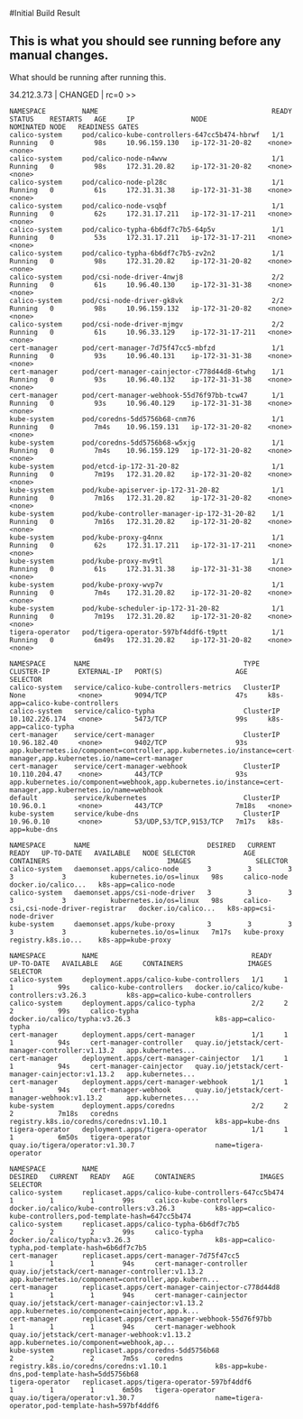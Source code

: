 #Initial Build Result


This is what you should see running before any manual changes.
---


What should be running after running this.

34.212.3.73 | CHANGED | rc=0 >>

    NAMESPACE         NAME                                           READY   STATUS    RESTARTS   AGE     IP              NODE               NOMINATED NODE   READINESS GATES
    calico-system     pod/calico-kube-controllers-647cc5b474-hbrwf   1/1     Running   0          98s     10.96.159.130   ip-172-31-20-82    <none>           <none>
    calico-system     pod/calico-node-n4wvw                          1/1     Running   0          98s     172.31.20.82    ip-172-31-20-82    <none>           <none>
    calico-system     pod/calico-node-pl28c                          1/1     Running   0          61s     172.31.31.38    ip-172-31-31-38    <none>           <none>
    calico-system     pod/calico-node-vsqbf                          1/1     Running   0          62s     172.31.17.211   ip-172-31-17-211   <none>           <none>
    calico-system     pod/calico-typha-6b6df7c7b5-64p5v              1/1     Running   0          53s     172.31.17.211   ip-172-31-17-211   <none>           <none>
    calico-system     pod/calico-typha-6b6df7c7b5-zv2n2              1/1     Running   0          98s     172.31.20.82    ip-172-31-20-82    <none>           <none>
    calico-system     pod/csi-node-driver-4nwj8                      2/2     Running   0          61s     10.96.40.130    ip-172-31-31-38    <none>           <none>
    calico-system     pod/csi-node-driver-gk8vk                      2/2     Running   0          98s     10.96.159.132   ip-172-31-20-82    <none>           <none>
    calico-system     pod/csi-node-driver-mjmgv                      2/2     Running   0          61s     10.96.33.129    ip-172-31-17-211   <none>           <none>
    cert-manager      pod/cert-manager-7d75f47cc5-mbfzd              1/1     Running   0          93s     10.96.40.131    ip-172-31-31-38    <none>           <none>
    cert-manager      pod/cert-manager-cainjector-c778d44d8-6twhg    1/1     Running   0          93s     10.96.40.132    ip-172-31-31-38    <none>           <none>
    cert-manager      pod/cert-manager-webhook-55d76f97bb-tcw47      1/1     Running   0          93s     10.96.40.129    ip-172-31-31-38    <none>           <none>
    kube-system       pod/coredns-5dd5756b68-cnm76                   1/1     Running   0          7m4s    10.96.159.131   ip-172-31-20-82    <none>           <none>
    kube-system       pod/coredns-5dd5756b68-w5xjg                   1/1     Running   0          7m4s    10.96.159.129   ip-172-31-20-82    <none>           <none>
    kube-system       pod/etcd-ip-172-31-20-82                       1/1     Running   0          7m19s   172.31.20.82    ip-172-31-20-82    <none>           <none>
    kube-system       pod/kube-apiserver-ip-172-31-20-82             1/1     Running   0          7m16s   172.31.20.82    ip-172-31-20-82    <none>           <none>
    kube-system       pod/kube-controller-manager-ip-172-31-20-82    1/1     Running   0          7m16s   172.31.20.82    ip-172-31-20-82    <none>           <none>
    kube-system       pod/kube-proxy-g4nnx                           1/1     Running   0          62s     172.31.17.211   ip-172-31-17-211   <none>           <none>
    kube-system       pod/kube-proxy-mv9tl                           1/1     Running   0          61s     172.31.31.38    ip-172-31-31-38    <none>           <none>
    kube-system       pod/kube-proxy-wvp7v                           1/1     Running   0          7m4s    172.31.20.82    ip-172-31-20-82    <none>           <none>
    kube-system       pod/kube-scheduler-ip-172-31-20-82             1/1     Running   0          7m19s   172.31.20.82    ip-172-31-20-82    <none>           <none>
    tigera-operator   pod/tigera-operator-597bf4ddf6-t9ptt           1/1     Running   0          6m49s   172.31.20.82    ip-172-31-20-82    <none>           <none>
    
    NAMESPACE       NAME                                      TYPE        CLUSTER-IP       EXTERNAL-IP   PORT(S)                  AGE     SELECTOR
    calico-system   service/calico-kube-controllers-metrics   ClusterIP   None             <none>        9094/TCP                 47s     k8s-app=calico-kube-controllers
    calico-system   service/calico-typha                      ClusterIP   10.102.226.174   <none>        5473/TCP                 99s     k8s-app=calico-typha
    cert-manager    service/cert-manager                      ClusterIP   10.96.182.40     <none>        9402/TCP                 93s     app.kubernetes.io/component=controller,app.kubernetes.io/instance=cert-manager,app.kubernetes.io/name=cert-manager
    cert-manager    service/cert-manager-webhook              ClusterIP   10.110.204.47    <none>        443/TCP                  93s     app.kubernetes.io/component=webhook,app.kubernetes.io/instance=cert-manager,app.kubernetes.io/name=webhook
    default         service/kubernetes                        ClusterIP   10.96.0.1        <none>        443/TCP                  7m18s   <none>
    kube-system     service/kube-dns                          ClusterIP   10.96.0.10       <none>        53/UDP,53/TCP,9153/TCP   7m17s   k8s-app=kube-dns
    
    NAMESPACE       NAME                             DESIRED   CURRENT   READY   UP-TO-DATE   AVAILABLE   NODE SELECTOR            AGE     CONTAINERS                             IMAGES                SELECTOR
    calico-system   daemonset.apps/calico-node       3         3         3       3            3           kubernetes.io/os=linux   98s     calico-node                            docker.io/calico...   k8s-app=calico-node
    calico-system   daemonset.apps/csi-node-driver   3         3         3       3            3           kubernetes.io/os=linux   98s     calico-csi,csi-node-driver-registrar   docker.io/calico...   k8s-app=csi-node-driver
    kube-system     daemonset.apps/kube-proxy        3         3         3       3            3           kubernetes.io/os=linux   7m17s   kube-proxy                             registry.k8s.io...    k8s-app=kube-proxy
    
    NAMESPACE         NAME                                      READY   UP-TO-DATE   AVAILABLE   AGE     CONTAINERS                IMAGES                                             SELECTOR
    calico-system     deployment.apps/calico-kube-controllers   1/1     1            1           99s     calico-kube-controllers   docker.io/calico/kube-controllers:v3.26.3          k8s-app=calico-kube-controllers
    calico-system     deployment.apps/calico-typha              2/2     2            2           99s     calico-typha              docker.io/calico/typha:v3.26.3                     k8s-app=calico-typha
    cert-manager      deployment.apps/cert-manager              1/1     1            1           94s     cert-manager-controller   quay.io/jetstack/cert-manager-controller:v1.13.2   app.kubernetes...
    cert-manager      deployment.apps/cert-manager-cainjector   1/1     1            1           94s     cert-manager-cainjector   quay.io/jetstack/cert-manager-cainjector:v1.13.2   app.kubernetes...
    cert-manager      deployment.apps/cert-manager-webhook      1/1     1            1           94s     cert-manager-webhook      quay.io/jetstack/cert-manager-webhook:v1.13.2      app.kubernetes....
    kube-system       deployment.apps/coredns                   2/2     2            2           7m18s   coredns                   registry.k8s.io/coredns/coredns:v1.10.1            k8s-app=kube-dns
    tigera-operator   deployment.apps/tigera-operator           1/1     1            1           6m50s   tigera-operator           quay.io/tigera/operator:v1.30.7                    name=tigera-operator
    
    NAMESPACE         NAME                                                 DESIRED   CURRENT   READY   AGE     CONTAINERS                IMAGES                                             SELECTOR
    calico-system     replicaset.apps/calico-kube-controllers-647cc5b474   1         1         1       99s     calico-kube-controllers   docker.io/calico/kube-controllers:v3.26.3          k8s-app=calico-kube-controllers,pod-template-hash=647cc5b474
    calico-system     replicaset.apps/calico-typha-6b6df7c7b5              2         2         2       99s     calico-typha              docker.io/calico/typha:v3.26.3                     k8s-app=calico-typha,pod-template-hash=6b6df7c7b5
    cert-manager      replicaset.apps/cert-manager-7d75f47cc5              1         1         1       94s     cert-manager-controller   quay.io/jetstack/cert-manager-controller:v1.13.2   app.kubernetes.io/component=controller,app.kubern...
    cert-manager      replicaset.apps/cert-manager-cainjector-c778d44d8    1         1         1       94s     cert-manager-cainjector   quay.io/jetstack/cert-manager-cainjector:v1.13.2   app.kubernetes.io/component=cainjector,app.k...
    cert-manager      replicaset.apps/cert-manager-webhook-55d76f97bb      1         1         1       94s     cert-manager-webhook      quay.io/jetstack/cert-manager-webhook:v1.13.2      app.kubernetes.io/component=webhook,ap...
    kube-system       replicaset.apps/coredns-5dd5756b68                   2         2         2       7m5s    coredns                   registry.k8s.io/coredns/coredns:v1.10.1            k8s-app=kube-dns,pod-template-hash=5dd5756b68
    tigera-operator   replicaset.apps/tigera-operator-597bf4ddf6           1         1         1       6m50s   tigera-operator           quay.io/tigera/operator:v1.30.7                    name=tigera-operator,pod-template-hash=597bf4ddf6
    
